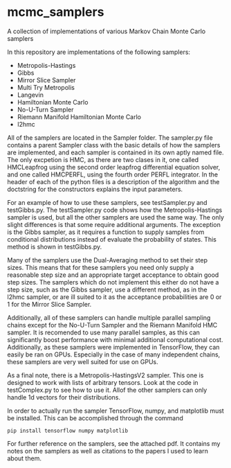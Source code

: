 # mcmc_samplers
A collection of implementations of various Markov Chain Monte Carlo samplers

In this repository are implementations of the following samplers:
- Metropolis-Hastings
- Gibbs
- Mirror Slice Sampler
- Multi Try Metropolis
- Langevin
- Hamiltonian Monte Carlo
- No-U-Turn Sampler
- Riemann Manifold Hamiltonian Monte Carlo
- l2hmc

All of the samplers are located in the Sampler folder. The sampler.py file contains a parent Sampler class with the basic details of how the samplers are implemented, and each sampler is contained in its own aptly named file. The only excpetion is HMC, as there are two clases in it, one called HMCLeapfrog using the second order leapfrog differential equation solver, and one called HMCPERFL, using the fourth order PERFL integrator. In the header of each of the python files is a description of the algorithm and the doctstring for the constructors explains the input parameters. 

For an example of how to use these samplers, see testSampler.py and testGibbs.py. The testSampler.py code shows how the Metropolis-Hastings sampler is used, but all the other samplers are used the same way. The only slight differences is that some require additional arguments. The exception is the Gibbs sampler, as it requires a function to supply samples from conditional distributions instead of evaluate the probability of states. This method is shown in testGibbs.py.

Many of the samplers use the Dual-Averaging method to set their step sizes. This means that for these samplers you need only supply a reasonable step size and an appropriate target acceptance to obtain good step sizes. The samplers which do not implement this either do not have a step size, such as the Gibbs sampler, use a different method, as in the l2hmc sampler, or are ill suited to it as the acceptance probabilities are 0 or 1 for the Mirror Slice Sampler.

Additionally, all of these samplers can handle multiple parallel sampling chains except for the No-U-Turn Sampler and the Riemann Manifold HMC sampler. It is recomended to use many parallel samples, as this can significantly boost performance with minimal additional computational cost. Additionally, as these samplers were implemented in TensorFlow, they can easily be ran on GPUs. Especially in the case of many independent chains, these samplers are very well suited for use on GPUs.

As a final note, there is a Metropolis-HastingsV2 sampler. This one is designed to work with lists of arbitrary tensors. Look at the code in testComplex.py to see how to use it. Allof the other samplers can only handle 1d vectors for their distributions.

In order to actually run the sampler TensorFlow, numpy, and matplotlib must be installed. This can be accomplished through the command

```
pip install tensorflow numpy matplotlib
```

For further reference on the samplers, see the attached pdf. It contains my notes on the samplers as well as citations to the papers I used to learn about them.